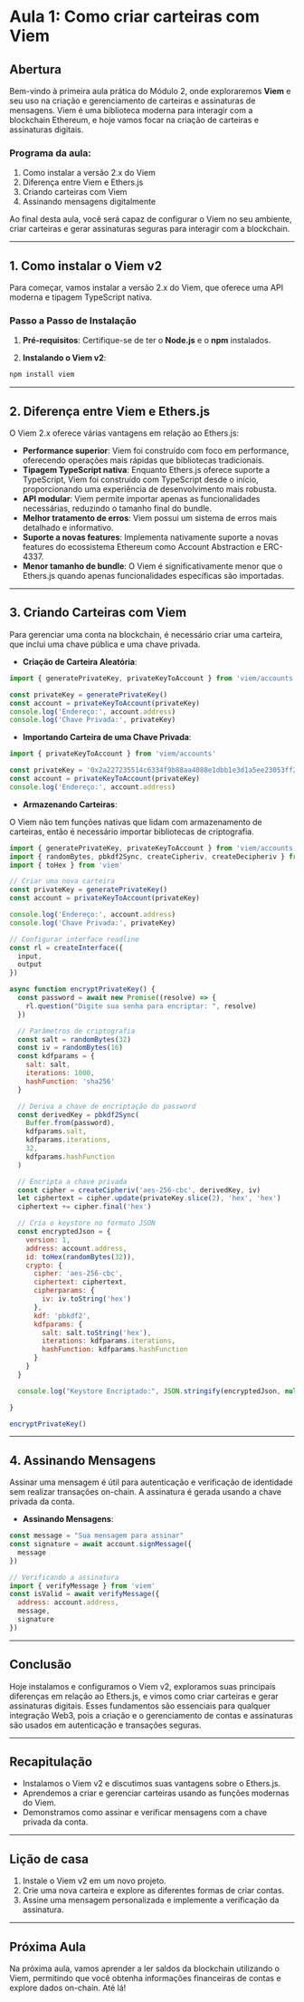 # Aula 1: Como criar carteiras com Viem

## Abertura

Bem-vindo à primeira aula prática do Módulo 2, onde exploraremos **Viem** e seu uso na criação e gerenciamento de carteiras e assinaturas de mensagens. Viem é uma biblioteca moderna para interagir com a blockchain Ethereum, e hoje vamos focar na criação de carteiras e assinaturas digitais.

### Programa da aula:

1. Como instalar a versão 2.x do Viem
2. Diferença entre Viem e Ethers.js
3. Criando carteiras com Viem
4. Assinando mensagens digitalmente

Ao final desta aula, você será capaz de configurar o Viem no seu ambiente, criar carteiras e gerar assinaturas seguras para interagir com a blockchain.

---

## 1. Como instalar o Viem v2

Para começar, vamos instalar a versão 2.x do Viem, que oferece uma API moderna e tipagem TypeScript nativa.

### Passo a Passo de Instalação

1. **Pré-requisitos**: Certifique-se de ter o **Node.js** e o **npm** instalados.

2. **Instalando o Viem v2**:

```bash
npm install viem
```

---

## 2. Diferença entre Viem e Ethers.js

O Viem 2.x oferece várias vantagens em relação ao Ethers.js:

- **Performance superior**: Viem foi construído com foco em performance, oferecendo operações mais rápidas que bibliotecas tradicionais.
- **Tipagem TypeScript nativa**: Enquanto Ethers.js oferece suporte a TypeScript, Viem foi construído com TypeScript desde o início, proporcionando uma experiência de desenvolvimento mais robusta.
- **API modular**: Viem permite importar apenas as funcionalidades necessárias, reduzindo o tamanho final do bundle.
- **Melhor tratamento de erros**: Viem possui um sistema de erros mais detalhado e informativo.
- **Suporte a novas features**: Implementa nativamente suporte a novas features do ecossistema Ethereum como Account Abstraction e ERC-4337.
- **Menor tamanho de bundle**: O Viem é significativamente menor que o Ethers.js quando apenas funcionalidades específicas são importadas.

---

## 3. Criando Carteiras com Viem

Para gerenciar uma conta na blockchain, é necessário criar uma carteira, que inclui uma chave pública e uma chave privada.

- **Criação de Carteira Aleatória**:

```javascript
import { generatePrivateKey, privateKeyToAccount } from 'viem/accounts'

const privateKey = generatePrivateKey()
const account = privateKeyToAccount(privateKey)
console.log('Endereço:', account.address)
console.log('Chave Privada:', privateKey)
```

- **Importando Carteira de uma Chave Privada**:

```javascript
import { privateKeyToAccount } from 'viem/accounts'

const privateKey = '0x2a227235514c6334f9b88aa4088e1dbb1e3d1a5ee23053ff2a26a4ae9f51b7a1'
const account = privateKeyToAccount(privateKey)
console.log('Endereço:', account.address)
```

- **Armazenando Carteiras**:

O Viem não tem funções nativas que lidam com armazenamento de carteiras, então é necessário importar bibliotecas de criptografia.

```javascript
import { generatePrivateKey, privateKeyToAccount } from 'viem/accounts'
import { randomBytes, pbkdf2Sync, createCipheriv, createDecipheriv } from 'crypto'
import { toHex } from 'viem'

// Criar uma nova carteira
const privateKey = generatePrivateKey()
const account = privateKeyToAccount(privateKey)

console.log('Endereço:', account.address)
console.log('Chave Privada:', privateKey)

// Configurar interface readline
const rl = createInterface({
  input,
  output
})

async function encryptPrivateKey() {
  const password = await new Promise((resolve) => {
    rl.question("Digite sua senha para encriptar: ", resolve)
  })

  // Parâmetros de criptografia
  const salt = randomBytes(32)
  const iv = randomBytes(16)
  const kdfparams = {
    salt: salt,
    iterations: 1000,
    hashFunction: 'sha256'
  }

  // Deriva a chave de encriptação do password
  const derivedKey = pbkdf2Sync(
    Buffer.from(password),
    kdfparams.salt,
    kdfparams.iterations,
    32,
    kdfparams.hashFunction
  )

  // Encripta a chave privada
  const cipher = createCipheriv('aes-256-cbc', derivedKey, iv)
  let ciphertext = cipher.update(privateKey.slice(2), 'hex', 'hex')
  ciphertext += cipher.final('hex')

  // Cria o keystore no formato JSON
  const encryptedJson = {
    version: 1,
    address: account.address,
    id: toHex(randomBytes(32)),
    crypto: {
      cipher: 'aes-256-cbc',
      ciphertext: ciphertext,
      cipherparams: {
        iv: iv.toString('hex')
      },
      kdf: 'pbkdf2',
      kdfparams: {
        salt: salt.toString('hex'),
        iterations: kdfparams.iterations,
        hashFunction: kdfparams.hashFunction
      }
    }
  }

  console.log("Keystore Encriptado:", JSON.stringify(encryptedJson, null, 2))

}

encryptPrivateKey()
```

---

## 4. Assinando Mensagens

Assinar uma mensagem é útil para autenticação e verificação de identidade sem realizar transações on-chain. A assinatura é gerada usando a chave privada da conta.

- **Assinando Mensagens**:

```javascript
const message = "Sua mensagem para assinar"
const signature = await account.signMessage({
  message
})

// Verificando a assinatura
import { verifyMessage } from 'viem'
const isValid = await verifyMessage({
  address: account.address,
  message,
  signature
})
```

---

## Conclusão

Hoje instalamos e configuramos o Viem v2, exploramos suas principais diferenças em relação ao Ethers.js, e vimos como criar carteiras e gerar assinaturas digitais. Esses fundamentos são essenciais para qualquer integração Web3, pois a criação e o gerenciamento de contas e assinaturas são usados em autenticação e transações seguras.

---

## Recapitulação

- Instalamos o Viem v2 e discutimos suas vantagens sobre o Ethers.js.
- Aprendemos a criar e gerenciar carteiras usando as funções modernas do Viem.
- Demonstramos como assinar e verificar mensagens com a chave privada da conta.

---

## Lição de casa

1. Instale o Viem v2 em um novo projeto.
2. Crie uma nova carteira e explore as diferentes formas de criar contas.
3. Assine uma mensagem personalizada e implemente a verificação da assinatura.

---

## Próxima Aula

Na próxima aula, vamos aprender a ler saldos da blockchain utilizando o Viem, permitindo que você obtenha informações financeiras de contas e explore dados on-chain. Até lá!